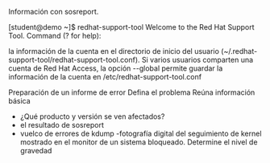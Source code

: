 Información con sosreport.

[student@demo ~]$ redhat-support-tool
Welcome to the Red Hat Support Tool.
Command (? for help):

la información de la cuenta en el directorio de inicio del usuario (~/.redhat-support-tool/redhat-support-tool.conf).
Si varios usuarios comparten una cuenta de Red Hat Access, la opción --global permite guardar la información de la cuenta en
/etc/redhat-support-tool.conf


Preparación de un informe de error
Defina el problema
Reúna información básica
 - ¿Qué producto y versión se ven afectados?
 - el resultado de sosreport
 - vuelco de errores de kdump 
 -fotografía digital del seguimiento de kernel mostrado en el monitor de un sistema bloqueado.
Determine el nivel de gravedad
 

